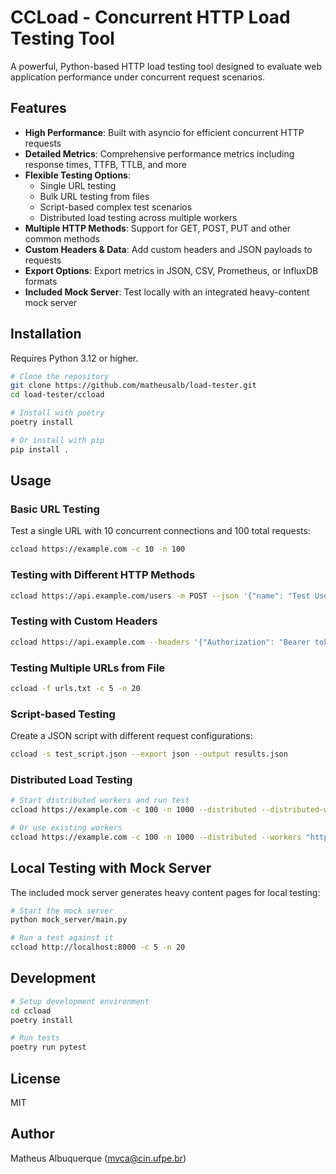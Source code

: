 # CCLoad - Concurrent HTTP Load Testing Tool

A powerful, Python-based HTTP load testing tool designed to evaluate web application performance under concurrent request scenarios.

## Features

- **High Performance**: Built with asyncio for efficient concurrent HTTP requests
- **Detailed Metrics**: Comprehensive performance metrics including response times, TTFB, TTLB, and more
- **Flexible Testing Options**:
  - Single URL testing
  - Bulk URL testing from files
  - Script-based complex test scenarios
  - Distributed load testing across multiple workers
- **Multiple HTTP Methods**: Support for GET, POST, PUT and other common methods
- **Custom Headers & Data**: Add custom headers and JSON payloads to requests
- **Export Options**: Export metrics in JSON, CSV, Prometheus, or InfluxDB formats
- **Included Mock Server**: Test locally with an integrated heavy-content mock server

## Installation

Requires Python 3.12 or higher.

```bash
# Clone the repository
git clone https://github.com/matheusalb/load-tester.git
cd load-tester/ccload

# Install with poetry
poetry install

# Or install with pip
pip install .
```

## Usage

### Basic URL Testing

Test a single URL with 10 concurrent connections and 100 total requests:

```bash
ccload https://example.com -c 10 -n 100
```

### Testing with Different HTTP Methods

```bash
ccload https://api.example.com/users -m POST --json '{"name": "Test User"}'
```

### Testing with Custom Headers

```bash
ccload https://api.example.com --headers '{"Authorization": "Bearer token123"}'
```

### Testing Multiple URLs from File

```bash
ccload -f urls.txt -c 5 -n 20
```

### Script-based Testing

Create a JSON script with different request configurations:

```bash
ccload -s test_script.json --export json --output results.json
```

### Distributed Load Testing

```bash
# Start distributed workers and run test
ccload https://example.com -c 100 -n 1000 --distributed --distributed-workers 4

# Or use existing workers
ccload https://example.com -c 100 -n 1000 --distributed --workers "http://worker1:8001,http://worker2:8001"
```

## Local Testing with Mock Server

The included mock server generates heavy content pages for local testing:

```bash
# Start the mock server
python mock_server/main.py

# Run a test against it
ccload http://localhost:8000 -c 5 -n 20
```

## Development

```bash
# Setup development environment
cd ccload
poetry install

# Run tests
poetry run pytest
```

## License

MIT

## Author

Matheus Albuquerque (mvca@cin.ufpe.br)